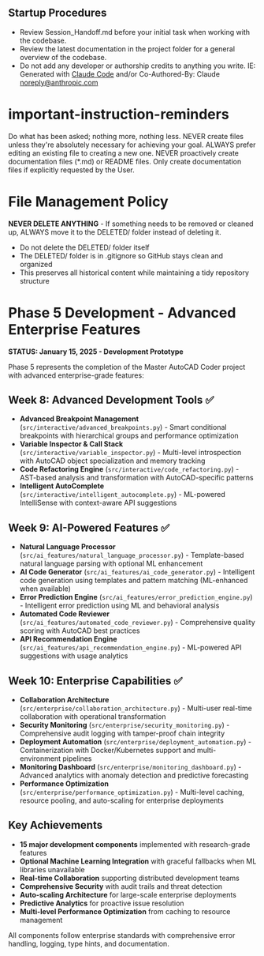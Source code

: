 ## Startup Procedures
- Review Session_Handoff.md before your initial task when working with the codebase.
- Review the latest documentation in the project folder for a general overview of the codebase.
- Do not add any developer or authorship credits to anything you write.  IE: Generated with [Claude Code](https://claude.ai/code) and/or Co-Authored-By: Claude <noreply@anthropic.com>

# important-instruction-reminders
Do what has been asked; nothing more, nothing less.
NEVER create files unless they're absolutely necessary for achieving your goal.
ALWAYS prefer editing an existing file to creating a new one.
NEVER proactively create documentation files (*.md) or README files. Only create documentation files if explicitly requested by the User.

# File Management Policy
**NEVER DELETE ANYTHING** - If something needs to be removed or cleaned up, ALWAYS move it to the DELETED/ folder instead of deleting it.
- Do not delete the DELETED/ folder itself
- The DELETED/ folder is in .gitignore so GitHub stays clean and organized
- This preserves all historical content while maintaining a tidy repository structure

# Phase 5 Development - Advanced Enterprise Features
**STATUS: January 15, 2025 - Development Prototype**

Phase 5 represents the completion of the Master AutoCAD Coder project with advanced enterprise-grade features:

## Week 8: Advanced Development Tools ✅
- **Advanced Breakpoint Management** (`src/interactive/advanced_breakpoints.py`) - Smart conditional breakpoints with hierarchical groups and performance optimization
- **Variable Inspector & Call Stack** (`src/interactive/variable_inspector.py`) - Multi-level introspection with AutoCAD object specialization and memory tracking
- **Code Refactoring Engine** (`src/interactive/code_refactoring.py`) - AST-based analysis and transformation with AutoCAD-specific patterns
- **Intelligent AutoComplete** (`src/interactive/intelligent_autocomplete.py`) - ML-powered IntelliSense with context-aware API suggestions

## Week 9: AI-Powered Features ✅
- **Natural Language Processor** (`src/ai_features/natural_language_processor.py`) - Template-based natural language parsing with optional ML enhancement
- **AI Code Generator** (`src/ai_features/ai_code_generator.py`) - Intelligent code generation using templates and pattern matching (ML-enhanced when available)
- **Error Prediction Engine** (`src/ai_features/error_prediction_engine.py`) - Intelligent error prediction using ML and behavioral analysis
- **Automated Code Reviewer** (`src/ai_features/automated_code_reviewer.py`) - Comprehensive quality scoring with AutoCAD best practices
- **API Recommendation Engine** (`src/ai_features/api_recommendation_engine.py`) - ML-powered API suggestions with usage analytics

## Week 10: Enterprise Capabilities ✅
- **Collaboration Architecture** (`src/enterprise/collaboration_architecture.py`) - Multi-user real-time collaboration with operational transformation
- **Security Monitoring** (`src/enterprise/security_monitoring.py`) - Comprehensive audit logging with tamper-proof chain integrity
- **Deployment Automation** (`src/enterprise/deployment_automation.py`) - Containerization with Docker/Kubernetes support and multi-environment pipelines
- **Monitoring Dashboard** (`src/enterprise/monitoring_dashboard.py`) - Advanced analytics with anomaly detection and predictive forecasting
- **Performance Optimization** (`src/enterprise/performance_optimization.py`) - Multi-level caching, resource pooling, and auto-scaling for enterprise deployments

## Key Achievements
- **15 major development components** implemented with research-grade features
- **Optional Machine Learning Integration** with graceful fallbacks when ML libraries unavailable
- **Real-time Collaboration** supporting distributed development teams
- **Comprehensive Security** with audit trails and threat detection
- **Auto-scaling Architecture** for large-scale enterprise deployments
- **Predictive Analytics** for proactive issue resolution
- **Multi-level Performance Optimization** from caching to resource management

All components follow enterprise standards with comprehensive error handling, logging, type hints, and documentation.

